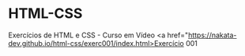 # HTML-CSS
Exercícios de HTML e CSS - Curso em Vídeo
<a href="https://nakata-dev.github.io/html-css/exerc001/index.html>Exercício 001</a>
